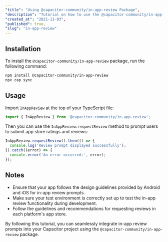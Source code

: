 ```yaml
---
"title": "Using @capacitor-community/in-app-review Package",
"description": "Tutorial on how to use the @capacitor-community/in-app-review package in a Capacitor project to prompt users to submit app store ratings and reviews without leaving the app.",
"created_at": "2021-11-03",
"published": true,
"slug": "in-app-review"
---
```


## Installation

To install the `@capacitor-community/in-app-review` package, run the following command:

```bash
npm install @capacitor-community/in-app-review
npx cap sync
```

## Usage

Import `InAppReview` at the top of your TypeScript file:

```typescript
import { InAppReview } from '@capacitor-community/in-app-review';
```

Then you can use the `InAppReview.requestReview` method to prompt users to submit app store ratings and reviews:

```typescript
InAppReview.requestReview().then(() => {
  console.log('Review prompt displayed successfully');
}).catch((error) => {
  console.error('An error occurred:', error);
});
```

## Notes

- Ensure that your app follows the design guidelines provided by Android and iOS for in-app review prompts.
- Make sure your test environment is correctly set up to test the in-app review functionality during development.
- Follow the guidelines and recommendations for requesting reviews in each platform's app store.

By following this tutorial, you can seamlessly integrate in-app review prompts into your Capacitor project using the `@capacitor-community/in-app-review` package.